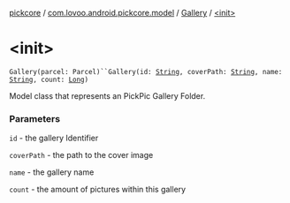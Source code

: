 [pickcore](../../index.md) / [com.lovoo.android.pickcore.model](../index.md) / [Gallery](index.md) / [&lt;init&gt;](./-init-.md)

# &lt;init&gt;

`Gallery(parcel: Parcel)``Gallery(id: `[`String`](https://kotlinlang.org/api/latest/jvm/stdlib/kotlin/-string/index.html)`, coverPath: `[`String`](https://kotlinlang.org/api/latest/jvm/stdlib/kotlin/-string/index.html)`, name: `[`String`](https://kotlinlang.org/api/latest/jvm/stdlib/kotlin/-string/index.html)`, count: `[`Long`](https://kotlinlang.org/api/latest/jvm/stdlib/kotlin/-long/index.html)`)`

Model class that represents an PickPic Gallery Folder.

### Parameters

`id` - the gallery Identifier

`coverPath` - the path to the cover image

`name` - the gallery name

`count` - the amount of pictures within this gallery